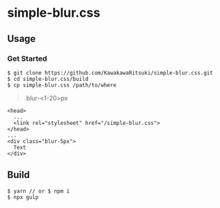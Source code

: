 # simple-blur.css

## Usage

### Get Started
```
$ git clone https://github.com/KawakawaRitsuki/simple-blur.css.git
$ cd simple-blur.css/build
$ cp simple-blur.css /path/to/where
```

> .blur-<1-20>px
```
<head>
  ...
  <link rel="stylesheet" href="/simple-blur.css">
</head>
...
<div class="blur-5px">
  Text
</div>
```
## Build

```
$ yarn // or $ npm i
$ npx gulp
```
